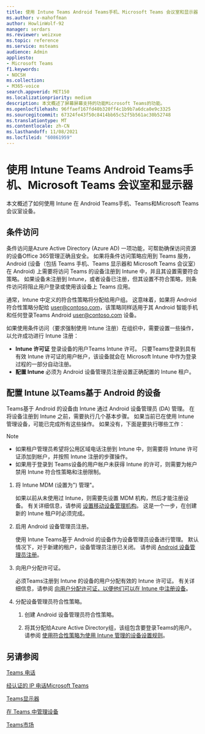 ```yaml
---
title: 使用 Intune Teams Android Teams手机、Microsoft Teams 会议室和显示器
ms.author: v-mahoffman
author: HowlinWolf-92
manager: serdars
ms.reviewer: weizxue
ms.topic: reference
ms.service: msteams
audience: Admin
appliesto:
- Microsoft Teams
f1.keywords:
- NOCSH
ms.collection:
- M365-voice
search.appverid: MET150
ms.localizationpriority: medium
description: 本文概述了屏幕屏幕支持的功能Microsoft Teams的功能。
ms.openlocfilehash: 96ffaef167fd40b320ff4c1b9b7a6dca0e9c3325
ms.sourcegitcommit: 67324fe43f50c8414bb65c52f5b561ac30b52748
ms.translationtype: MT
ms.contentlocale: zh-CN
ms.lasthandoff: 11/08/2021
ms.locfileid: "60861959"
---
```

# <a name="deploy-teams-phones-teams-displays-and-microsoft-teams-rooms-on-android-using-intune"></a>使用 Intune Teams Android Teams手机、Microsoft Teams 会议室和显示器

本文概述了如何使用 Intune 在 Android Teams手机、Teams和Microsoft Teams 会议室设备。

## <a name="conditional-access"></a>条件访问

条件访问是Azure Active Directory (Azure AD) 一项功能，可帮助确保访问资源的设备Office 365管理正确且安全。  如果将条件访问策略应用到 Teams 服务，Android (设备（包括 Teams 手机、Teams 显示器和 Microsoft Teams 会议室）在 Android) 上需要将访问 Teams 的设备注册到 Intune 中，并且其设置需要符合策略。  如果设备未注册到 Intune，或者设备已注册，但其设置不符合策略，则条件访问将阻止用户登录或使用该设备上 Teams 应用。

通常，Intune 中定义的符合性策略将分配给用户组。  这意味着，如果将 Android 符合性策略分配给 user@contoso.com，该策略同样适用于其 Android 智能手机和任何登录Teams Android user@contoso.com 设备。

如果使用条件访问（要求强制使用 Intune 注册）在组织中，需要设置一些操作，以允许成功进行 Intune 注册：

- **Intune 许可证** 登录设备的用户Teams Intune 许可。  只要Teams登录到具有有效 Intune 许可证的用户帐户，该设备就会在 Microsoft Intune 中作为登录过程的一部分自动注册。
- **配置 Intune** 必须为 Android 设备管理员注册设置正确配置的 Intune 租户。

## <a name="configure-intune-to-enroll-teams-android-based-devices"></a>配置 Intune 以Teams基于 Android 的设备

Teams基于 Android 的设备由 Intune 通过 Android 设备管理员 (DA) 管理。 在将设备注册到 Intune 之前，需要执行几个基本步骤。  如果当前已在使用 Intune 管理设备，可能已完成所有这些操作。  如果没有，下面是要执行哪些工作：

> [!NOTE]
> - 如果租户管理员希望将公用区域电话注册到 Intune 中，则需要将 Intune 许可证添加到帐户，并按照 Intune 注册的步骤操作。
> - 如果用于登录到 Teams设备的用户帐户未获得 Intune 的许可，则需要为帐户禁用 Intune 符合性策略和注册限制。



1. 将 Intune MDM (设置为") 管理"。  

   如果以前从未使用过 Intune，则需要先设置 MDM 机构，然后才能注册设备。 有关详细信息，请参阅 [设置移动设备管理机构](/intune/fundamentals/mdm-authority-set)。  这是一个一步，在创建新的 Intune 租户时必须完成。
1. 启用 Android 设备管理员注册。
  
   使用 Intune Teams基于 Android 的设备作为设备管理员设备进行管理。  默认情况下，对于新建的租户，设备管理员注册已关闭。 请参阅 [Android 设备管理员注册](/intune/enrollment/android-enroll-device-administrator)。
1. 向用户分配许可证。 
 
   必须Teams注册到 Intune 的设备的用户分配有效的 Intune 许可证。 有关详细信息，请参阅 [向用户分配许可证，以便他们可以在 Intune 中注册设备](/intune/fundamentals/licenses-assign)。
1. 分配设备管理员符合性策略。  

   1. 创建 Android 设备管理员符合性策略。

   1. 将其分配给Azure Active Directory组，该组包含要登录Teams的用户。 请参阅 [使用符合性策略为使用 Intune 管理的设备设置规则](/mem/intune/protect/device-compliance-get-started)。

## <a name="see-also"></a>另请参阅

[Teams 电话](phones-for-teams.md)

[经认证的 IP 电话Microsoft Teams](teams-ip-phones.md)

[Teams显示器](teams-displays.md)

[在 Teams 中管理设备](device-management.md)

[Teams市场](https://office.com/teamsdevices)
